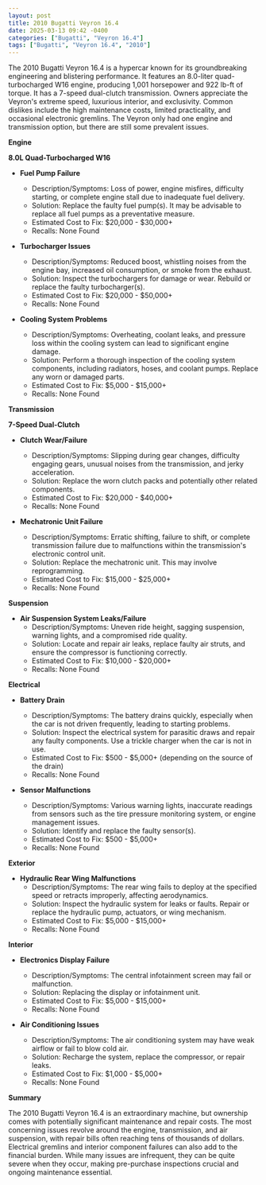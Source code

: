 ```yaml
---
layout: post
title: 2010 Bugatti Veyron 16.4
date: 2025-03-13 09:42 -0400
categories: ["Bugatti", "Veyron 16.4"]
tags: ["Bugatti", "Veyron 16.4", "2010"]
---
```

The 2010 Bugatti Veyron 16.4 is a hypercar known for its groundbreaking engineering and blistering performance. It features an 8.0-liter quad-turbocharged W16 engine, producing 1,001 horsepower and 922 lb-ft of torque. It has a 7-speed dual-clutch transmission. Owners appreciate the Veyron's extreme speed, luxurious interior, and exclusivity. Common dislikes include the high maintenance costs, limited practicality, and occasional electronic gremlins. The Veyron only had one engine and transmission option, but there are still some prevalent issues.

**Engine**

**8.0L Quad-Turbocharged W16**

*   **Fuel Pump Failure**
    *   Description/Symptoms: Loss of power, engine misfires, difficulty starting, or complete engine stall due to inadequate fuel delivery.
    *   Solution: Replace the faulty fuel pump(s). It may be advisable to replace all fuel pumps as a preventative measure.
    *   Estimated Cost to Fix: $20,000 - $30,000+
    *   Recalls: None Found

*   **Turbocharger Issues**
    *   Description/Symptoms: Reduced boost, whistling noises from the engine bay, increased oil consumption, or smoke from the exhaust.
    *   Solution: Inspect the turbochargers for damage or wear. Rebuild or replace the faulty turbocharger(s).
    *   Estimated Cost to Fix: $20,000 - $50,000+
    *   Recalls: None Found

*   **Cooling System Problems**
    *   Description/Symptoms: Overheating, coolant leaks, and pressure loss within the cooling system can lead to significant engine damage.
    *   Solution: Perform a thorough inspection of the cooling system components, including radiators, hoses, and coolant pumps. Replace any worn or damaged parts.
    *   Estimated Cost to Fix: $5,000 - $15,000+
    *   Recalls: None Found

**Transmission**

**7-Speed Dual-Clutch**

*   **Clutch Wear/Failure**
    *   Description/Symptoms: Slipping during gear changes, difficulty engaging gears, unusual noises from the transmission, and jerky acceleration.
    *   Solution: Replace the worn clutch packs and potentially other related components.
    *   Estimated Cost to Fix: $20,000 - $40,000+
    *   Recalls: None Found

*   **Mechatronic Unit Failure**
    *   Description/Symptoms: Erratic shifting, failure to shift, or complete transmission failure due to malfunctions within the transmission's electronic control unit.
    *   Solution: Replace the mechatronic unit. This may involve reprogramming.
    *   Estimated Cost to Fix: $15,000 - $25,000+
    *   Recalls: None Found

**Suspension**

*   **Air Suspension System Leaks/Failure**
    *   Description/Symptoms: Uneven ride height, sagging suspension, warning lights, and a compromised ride quality.
    *   Solution: Locate and repair air leaks, replace faulty air struts, and ensure the compressor is functioning correctly.
    *   Estimated Cost to Fix: $10,000 - $20,000+
    *   Recalls: None Found

**Electrical**

*   **Battery Drain**
    *   Description/Symptoms: The battery drains quickly, especially when the car is not driven frequently, leading to starting problems.
    *   Solution: Inspect the electrical system for parasitic draws and repair any faulty components. Use a trickle charger when the car is not in use.
    *   Estimated Cost to Fix: $500 - $5,000+ (depending on the source of the drain)
    *   Recalls: None Found

*   **Sensor Malfunctions**
    *   Description/Symptoms: Various warning lights, inaccurate readings from sensors such as the tire pressure monitoring system, or engine management issues.
    *   Solution: Identify and replace the faulty sensor(s).
    *   Estimated Cost to Fix: $500 - $5,000+
    *   Recalls: None Found

**Exterior**

*   **Hydraulic Rear Wing Malfunctions**
    *   Description/Symptoms: The rear wing fails to deploy at the specified speed or retracts improperly, affecting aerodynamics.
    *   Solution: Inspect the hydraulic system for leaks or faults. Repair or replace the hydraulic pump, actuators, or wing mechanism.
    *   Estimated Cost to Fix: $5,000 - $15,000+
    *   Recalls: None Found

**Interior**

*   **Electronics Display Failure**
    *   Description/Symptoms: The central infotainment screen may fail or malfunction.
    *   Solution: Replacing the display or infotainment unit.
    *   Estimated Cost to Fix: $5,000 - $15,000+
    *   Recalls: None Found

*   **Air Conditioning Issues**
    *   Description/Symptoms: The air conditioning system may have weak airflow or fail to blow cold air.
    *   Solution: Recharge the system, replace the compressor, or repair leaks.
    *   Estimated Cost to Fix: $1,000 - $5,000+
    *   Recalls: None Found

**Summary**

The 2010 Bugatti Veyron 16.4 is an extraordinary machine, but ownership comes with potentially significant maintenance and repair costs. The most concerning issues revolve around the engine, transmission, and air suspension, with repair bills often reaching tens of thousands of dollars. Electrical gremlins and interior component failures can also add to the financial burden. While many issues are infrequent, they can be quite severe when they occur, making pre-purchase inspections crucial and ongoing maintenance essential.

